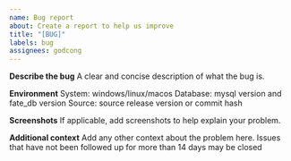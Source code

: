 ```yaml
---
name: Bug report
about: Create a report to help us improve
title: "[BUG]"
labels: bug
assignees: godcong
---
```


**Describe the bug**
A clear and concise description of what the bug is.

**Environment**
System: windows/linux/macos
Database: mysql version and fate_db version
Source: source release version or commit hash

**Screenshots**
If applicable, add screenshots to help explain your problem.

**Additional context**
Add any other context about the problem here.
Issues that have not been followed up for more than 14 days may be closed
